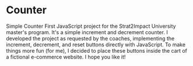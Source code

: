 # Counter
Simple Counter
First JavaScript project for the Strat2Impact University master's program. It's a simple increment and decrement counter. I developed the project as requested by the coaches, implementing the increment, decrement, and reset buttons directly with JavaScript. To make things more fun (for me), I decided to place these buttons inside the cart of a fictional e-commerce website. I hope you like it!
